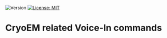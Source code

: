 ![Version](https://img.shields.io/static/v1?label=cryoem-voice-in&message=0.1&color=brightcolor)
[![License: MIT](https://img.shields.io/badge/License-MIT-blue.svg)](https://opensource.org/licenses/MIT)


# CryoEM related Voice-In commands

